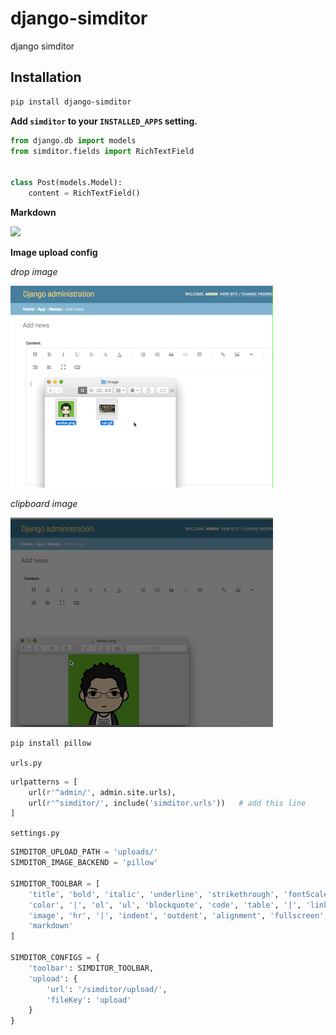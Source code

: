 # django-simditor
django simditor

Installation
------------

```bash
pip install django-simditor
```

**Add `simditor` to your `INSTALLED_APPS` setting.**

```python
from django.db import models
from simditor.fields import RichTextField


class Post(models.Model):
    content = RichTextField()
```

**Markdown**

![](resources/markdown.gif)

**Image upload config**

*drop image*

![](resources/dropimage.gif)

*clipboard image*

![](resources/clipboardimage.gif)

```bash
pip install pillow
```

`urls.py`


```python
urlpatterns = [
    url(r'^admin/', admin.site.urls),
    url(r'^simditor/', include('simditor.urls'))   # add this line
]
```

`settings.py`

```python
SIMDITOR_UPLOAD_PATH = 'uploads/'
SIMDITOR_IMAGE_BACKEND = 'pillow'

SIMDITOR_TOOLBAR = [
    'title', 'bold', 'italic', 'underline', 'strikethrough', 'fontScale',
    'color', '|', 'ol', 'ul', 'blockquote', 'code', 'table', '|', 'link',
    'image', 'hr', '|', 'indent', 'outdent', 'alignment', 'fullscreen',
    'markdown'
]

SIMDITOR_CONFIGS = {
    'toolbar': SIMDITOR_TOOLBAR,
    'upload': {
        'url': '/simditor/upload/',
        'fileKey': 'upload'
    }
}
```
